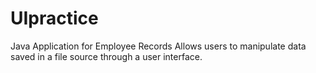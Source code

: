 # UIpractice
Java Application for Employee Records
Allows users to manipulate data saved in a file source through a user interface.
